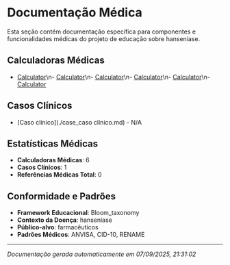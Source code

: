 # Documentação Médica

Esta seção contém documentação específica para componentes e funcionalidades médicas do projeto de educação sobre hanseníase.

## Calculadoras Médicas

- [Calculator](./calculator_calculator.md)\n- [Calculator](./calculator_calculator.md)\n- [Calculator](./calculator_calculator.md)\n- [Calculator](./calculator_calculator.md)\n- [Calculator](./calculator_calculator.md)\n- [Calculator](./calculator_calculator.md)

## Casos Clínicos

- [Caso clínico](./case_caso clínico.md) - N/A

## Estatísticas Médicas

- **Calculadoras Médicas**: 6
- **Casos Clínicos**: 1
- **Referências Médicas Total**: 0

## Conformidade e Padrões

- **Framework Educacional**: Bloom_taxonomy
- **Contexto da Doença**: hanseníase
- **Público-alvo**: farmacêuticos
- **Padrões Médicos**: ANVISA, CID-10, RENAME

---
*Documentação gerada automaticamente em 07/09/2025, 21:31:02*
